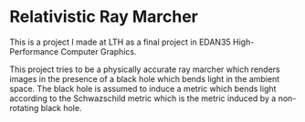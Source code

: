 # Relativistic Ray Marcher

This is a project I made at LTH as a final project in EDAN35 High-Performance Computer Graphics.

This project tries to be a physically accurate ray marcher which renders images in the presence of a black hole which bends light in the ambient space. The black hole is assumed to induce a metric which bends light according to the Schwazschild metric which is the metric induced by a non-rotating black hole.

